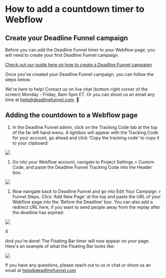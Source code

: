 # How to add a countdown timer to Webflow

## Create your Deadline Funnel campaign

Before you can add the Deadline Funnel timer to your Webflow page, you will need to create your first Deadline Funnel campaign.

[Check out our guide here on how to create a Deadline Funnel campaign](https://documentation.deadlinefunnel.com/article/629-how-to-create-%20a-deadline-funnel-campaign)

Once you've created your Deadline Funnel campaign, you can follow the steps below.

We're here to help! Contact us on live chat \(bottom right corner of the screen\) Monday - Friday, 8am-5pm ET. Or you can shoot us an email any time at help@deadlinefunnel.com. 🙂

## Adding the countdown to a Webflow page

1. In the Deadline Funnel admin, click on the Tracking Code tab at the top of the far left hand menu. A lightbox will appear with the Tracking Code for your account, go ahead and click 'Copy the tracking code' to copy it to your clipboard:

![](https://d33v4339jhl8k0.cloudfront.net/docs/assets/53974d6ce4b0c76107b109d1/images/5ce5c4cb04286340b8fa74a7/file-miVGnjnr9p.png)

1. Go into your Webflow account, navigate to Project Settings &gt; Custom Code, and paste the Deadline Funnel Tracking Code into the Header box:

![](https://s3.amazonaws.com/helpscout.net/docs/assets/53974d6ce4b0c76107b109d1/images/5d0bf6080428632b73117467/file-wu6CnIJMfK.png)

1. Now navigate back to Deadline Funnel and go into Edit Your Campaign &gt; Funnel Steps. Click 'Add New Page' at the top and paste the URL of your Webflow page into the 'Before the Deadline' box. You can also add a redirect URL here, if you want to send people away from the replay after the deadline has expired:

![](https://s3.amazonaws.com/helpscout.net/docs/assets/53974d6ce4b0c76107b109d1/images/5d0bf7262c7d3a2f293436ce/file-Ziizn5I9e0.png)

4

And you're done! The Floating Bar timer will now appear on your page. Here's an example of what the Floating Bar looks like:

![](https://s3.amazonaws.com/helpscout.net/docs/assets/53974d6ce4b0c76107b109d1/images/5c65c0a12c7d3a66e32e783a/file-r2622Bfum3.png)

If you have any questions, please reach out to us in chat or shoot us an email at help@deadlinefunnel.com

